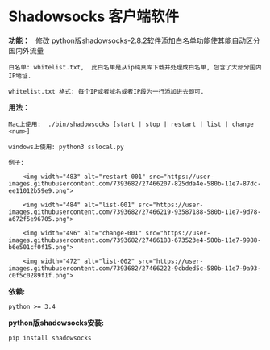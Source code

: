 # Shadowsocks 客户端软件


**功能：**
    修改 python版shadowsocks-2.8.2软件添加白名单功能使其能自动区分国内外流量

    白名单: whitelist.txt,  此白名单是从ip纯真库下载并处理成白名单, 包含了大部分国内IP地址.

    whitelist.txt 格式: 每个IP或者域名或者IP段为一行添加进去即可.

**用法：**

    Mac上使用:  ./bin/shadowsocks [start | stop | restart | list | change <num>]
    
    windows上使用: python3 sslocal.py
    
    例子:
        
        <img width="483" alt="restart-001" src="https://user-images.githubusercontent.com/7393682/27466207-825dda4e-580b-11e7-87dc-ee11012b59e9.png">
        
        <img width="484" alt="list-001" src="https://user-images.githubusercontent.com/7393682/27466219-93587188-580b-11e7-9d78-a672f5e96705.png">
                
        <img width="496" alt="change-001" src="https://user-images.githubusercontent.com/7393682/27466188-673523e4-580b-11e7-9988-b6e501cf0f15.png">
        
        <img width="472" alt="list-002" src="https://user-images.githubusercontent.com/7393682/27466222-9cbded5c-580b-11e7-9a93-c0f5c0289f1f.png">


**依赖:**

    python >= 3.4

**python版shadowsocks安装:**

    pip install shadowsocks

